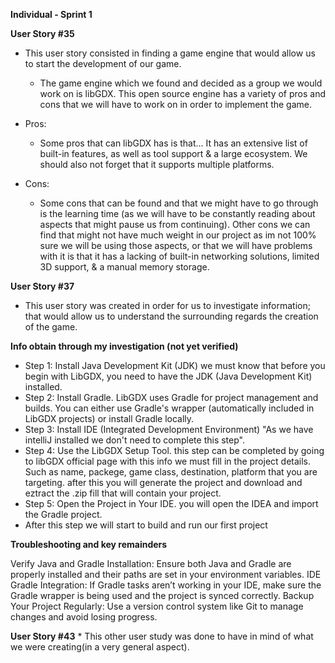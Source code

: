 **Individual - Sprint 1**

**User Story #35**

* This user story consisted in finding a game engine that would allow us to start the development of our game.
  * The game engine which we found and decided as a group we would work on is libGDX. This open source engine has a variety of pros and cons that we will have to work on in order to implement the game.
      
* Pros:
          
  * Some pros that can libGDX has is that... It has an extensive list of built-in features, as well as tool support & a large ecosystem. We should also not forget that it supports multiple platforms. 

        
* Cons:
          
  * Some cons that can be found and that we might have to go through is the learning time (as we will have to be constantly reading about aspects that might pause us from continuing). Other cons we can find that might not have much weight in our project as im not 100% sure we will be using those aspects, or that we will have problems with it is that it has a lacking of built-in networking solutions, limited 3D support, & a manual memory storage.

**User Story #37**
* This user story was created in order for us to investigate information; that would allow us to understand the surrounding regards the creation of the game.
       
**Info obtain through my investigation (not yet verified)**
  *  Step 1: Install Java Development Kit (JDK) we must know that before you begin with LibGDX, you need to have the JDK (Java Development Kit) installed.
  *  Step 2: Install Gradle. LibGDX uses Gradle for project management and builds. You can either use Gradle's wrapper (automatically included in LibGDX projects) or install Gradle locally.
  *  Step 3: Install IDE (Integrated Development Environment) "As we have intelliJ installed we don't need to complete this step".
  *  Step 4: Use the LibGDX Setup Tool. this step can be completed by going to libGDX official page with this info we must fill in the project details. Such as name, packege, game class, destination, platform that you are targeting.
    after this you will generate the project and download and eztract the .zip fill that will contain your project.
  * Step 5: Open the Project in Your IDE. you will open the IDEA and import the Gradle project.
  * After this step we will start to build and run our first project

  **Troubleshooting and key remainders**

Verify Java and Gradle Installation: Ensure both Java and Gradle are properly installed and their paths are set in your environment variables.
IDE Gradle Integration: If Gradle tasks aren’t working in your IDE, make sure the Gradle wrapper is being used and the project is synced correctly.
Backup Your Project Regularly: Use a version control system like Git to manage changes and avoid losing progress.

**User Story #43**
    * This other user study was done to have in mind of what we were creating(in a very general aspect).
